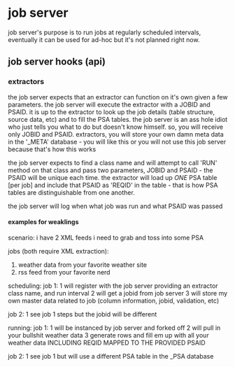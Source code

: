 # job server

job server's purpose is to run jobs at regularly scheduled intervals, eventually it can be used for ad-hoc but it's not planned right now.

## job server hooks (api)

### extractors

the job server expects that an extractor can function on it's own given a few parameters.  the job server will execute the extractor with a JOBID and PSAID.  it is up to the extractor to look up the job details (table structure, source data, etc) and to fill the PSA tables.  the job server is an ass hole idiot who just tells you what to do but doesn't know himself.  so, you will receive only JOBID and PSAID.  extractors, you will store your own damn meta data in the '_META' database - you will like this or you will not use this job server because that's how this works 

the job server expects to find a class name and will attempt to call 'RUN' method on that class and pass two parameters, JOBID and PSAID - the PSAID will be unique each time.  the extractor will load up *ONE* PSA table [per job] and include that PSAID as 'REQID' in the table - that is how PSA tables are distinguishable from one another.

the job server will log when what job was run and what PSAID was passed 

#### examples for weaklings

scenario: i have 2 XML feeds i need to grab and toss into some PSA

jobs (both require XML extraction):
1. weather data from your favorite weather site
2. rss feed from your favorite nerd

scheduling:
  job 1:
    1 will register with the job server providing an extractor class name, and run interval
    2 will get a jobid from job server
    3 will store my own master data related to job (column information, jobid, validation, etc)

  job 2:
    1 see job 1 steps but the jobid will be different

running:
  job 1:
    1 will be instanced by job server and forked off
    2 will pull in your bullshit weather data
    3 generate rows and fill em up with all your weather data INCLUDING REQID MAPPED TO THE PROVIDED PSAID
  
  job 2:
    1 see job 1 but will use a different PSA table in the _PSA database


